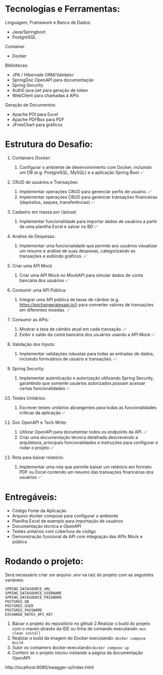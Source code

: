 # Tecnologias e Ferramentas:
Linguagem, Framework e Banco de Dados:
- Java/Springboot
- PostgreSQL

Container
- Docker

Bibliotecas:
- JPA / Hibernate ORM/Validator
- SpringDoc OpenAPI para documentação
- Spring Security 
- Auth0 java-jwt para geração de token
- WebClient para chamadas à APIs

Geração de Documentos:
- Apache POI para Excel
- Apache PDFBox para PDF 
- JFreeChart para gráficos


# Estrutura do Desafio:

1. Containers Docker:
    1. Configurar o ambiente de desenvolvimento com Docker, incluindo um DB (e.g. PostgreSQL, MySQL) e a aplicação Spring Boot :white_check_mark:


2. CRUD de usuários e Transações:
    1. Implementar operações CRUD para gerenciar perfis de usuário. :white_check_mark:
    2. Implementar operações CRUD para gerenciar transações financeiras (depósitos, saques, transferências) :white_check_mark:


3. Cadastro em massa por Upload:
    1. Implementar funcionalidade para importar dados de usuários a partir de uma planilha Excel e salvar no BD :white_check_mark:


4. Análise de Despesas:
    1. Implementar uma funcionalidade que permite aos usuários visualizar um resumo e análise de suas despesas, categorizando as transações e exibindo gráficos. :white_check_mark:


5. Criar uma API Mock
    1. Criar uma API Mock no MockAPI para simular dados de conta bancária dos usuários :white_check_mark:


6. Consumir uma API Pública:
    1. Integrar uma API pública de taxas de câmbio (e.g. https://exchangeratesapi.io/) para converter valores de transações em diferentes moedas. :white_check_mark:


7. Consumir as APIs:
    1. Mostrar a taxa de câmbio atual em cada transação. :white_check_mark:
    2. Exibir o saldo da conta bancária dos usuários usando a API Mock :white_check_mark:


8. Validação dos Inputs:
    1. Implementar validações robustas para todas as entradas de dados, incluindo formulários de usuário e transações. :white_check_mark:


9. Spring Security:
    1. Implementar autenticação e autorização utilizando Spring Security, garantindo que somente usuários autorizados possam acessar certas funcionalidades :white_check_mark:


10. Testes Unitários:
    1. Escrever testes unitários abrangentes para todas as funcionalidades críticas da aplicação :white_check_mark:


11. Doc OpenAPI e Tech Write:
    1. Utilizar OpenAPI para documentar todos os endpoints da API. :white_check_mark:
    2. Criar uma documentação técnica detalhada descrevendo a arquitetura, principais funcionalidades e instruções para configurar e rodar o projeto :white_check_mark:


12. Rota para baixar relatório:
    1. Implementar uma rota que permite baixar um relatório em formato PDF ou Excel contendo um resumo das transações financeiras dos usuários :white_check_mark:

# Entregáveis:
- Código Fonte da Aplicação
- Arquivo docker compose para configurar o ambiente
- Planilha Excel de exemplo para importação de usuários
- Documentação técnica e OpenAPI
- Testes unitários com cobertura de código
- Demonstração funcional da API com integração das APIs Mock e pública

# Rodando o projeto:

Será necessário criar um arquivo *.env* na raíz do projeto com as seguintes variáveis:

```
SPRING_DATASOURCE_URL
SPRING_DATASOURCE_USERNAME
SPRING_DATASOURCE_PASSWORD
POSTGRES_DB
POSTGRES_USER
POSTGRES_PASSWORD
EXCHANGE_RATES_API_KEY
```

1. Baixar o projeto do repositório no github
2.Realizar o build do projeto com o maven através da IDE ou linha de comando executando:
`mvn clean install`
3. Realizar o build da imagem do Docker executando: `docker compose build`
4. Subir os containers docker executando:`docker compose up`
5. Conferir se o projeto iniciou visitando a página da documentação OpenAPI:

http://localhost:8080/swagger-ui/index.html